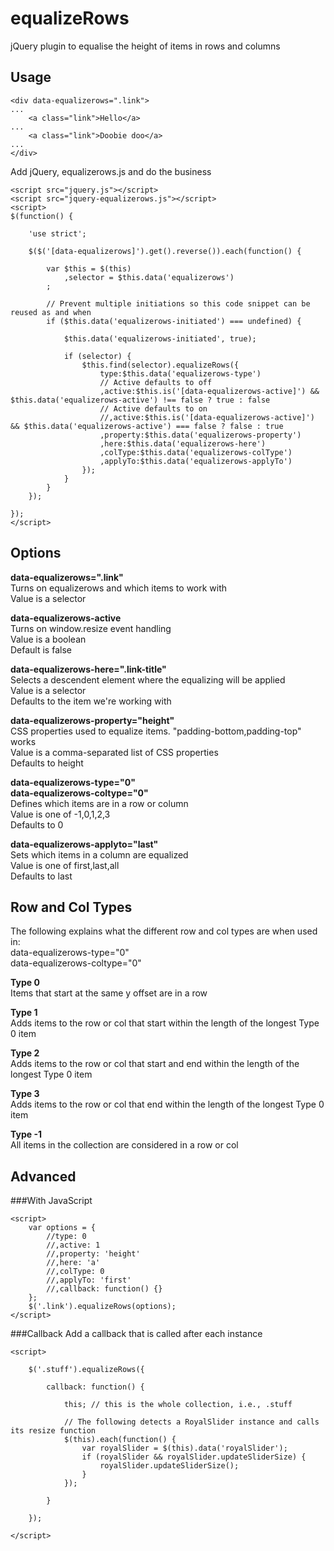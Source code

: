 equalizeRows
============

jQuery plugin to equalise the height of items in rows and columns


Usage
-----

```
<div data-equalizerows=".link">
...
	<a class="link">Hello</a>
...
	<a class="link">Doobie doo</a>
...
</div>
```
Add jQuery, equalizerows.js and do the business
```
<script src="jquery.js"></script>
<script src="jquery-equalizerows.js"></script>
<script>
$(function() {

	'use strict';

    $($('[data-equalizerows]').get().reverse()).each(function() {

        var $this = $(this)
            ,selector = $this.data('equalizerows')
        ;

		// Prevent multiple initiations so this code snippet can be reused as and when
		if ($this.data('equalizerows-initiated') === undefined) {

			$this.data('equalizerows-initiated', true);

			if (selector) {
				$this.find(selector).equalizeRows({
					type:$this.data('equalizerows-type')
					// Active defaults to off
					,active:$this.is('[data-equalizerows-active]') && $this.data('equalizerows-active') !== false ? true : false
					// Active defaults to on
					//,active:$this.is('[data-equalizerows-active]') && $this.data('equalizerows-active') === false ? false : true
					,property:$this.data('equalizerows-property')
					,here:$this.data('equalizerows-here')
					,colType:$this.data('equalizerows-colType')
					,applyTo:$this.data('equalizerows-applyTo')
				});
			}
		}
    });

});
</script>
```

Options
-------

**data-equalizerows=".link"**  
Turns on equalizerows and which items to work with  
Value is a selector  

**data-equalizerows-active**  
Turns on window.resize event handling  
Value is a boolean  
Default is false

**data-equalizerows-here=".link-title"**  
Selects a descendent element where the equalizing will be applied  
Value is a selector  
Defaults to the item we're working with

**data-equalizerows-property="height"**  
CSS properties used to equalize items. "padding-bottom,padding-top" works  
Value is a comma-separated list of CSS properties  
Defaults to height

**data-equalizerows-type="0"  
data-equalizerows-coltype="0"**  
Defines which items are in a row or column  
Value is one of -1,0,1,2,3  
Defaults to 0

**data-equalizerows-applyto="last"**  
Sets which items in a column are equalized  
Value is one of first,last,all  
Defaults to last


Row and Col Types
-----------------
The following explains what the different row and col types are when used in:  
data-equalizerows-type="0"  
data-equalizerows-coltype="0"

**Type 0**  
Items that start at the same y offset are in a row

**Type 1**  
Adds items to the row or col that start within the length of the longest Type 0 item

**Type 2**  
Adds items to the row or col that start and end within the length of the longest Type 0 item

**Type 3**  
Adds items to the row or col that end within the length of the longest Type 0 item

**Type -1**  
All items in the collection are considered in a row or col


Advanced
--------

###With JavaScript
```
<script>
	var options = {
		//type: 0
		//,active: 1
		//,property: 'height'
		//,here: 'a'
		//,colType: 0
		//,applyTo: 'first'
		//,callback: function() {}
	};
	$('.link').equalizeRows(options);
</script>
```

###Callback
Add a callback that is called after each instance
```
<script>

    $('.stuff').equalizeRows({

		callback: function() {

			this; // this is the whole collection, i.e., .stuff

			// The following detects a RoyalSlider instance and calls its resize function
			$(this).each(function() {
				var royalSlider = $(this).data('royalSlider');
				if (royalSlider && royalSlider.updateSliderSize) {
					royalSlider.updateSliderSize();
				}
			});

		}

	});

</script>
```
